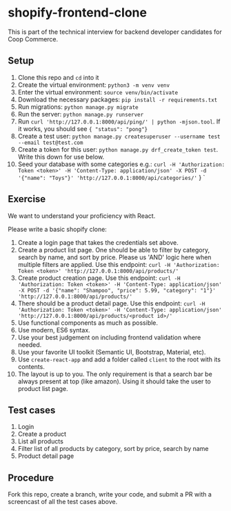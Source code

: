# shopify-frontend-clone

This is part of the technical interview for backend developer candidates for Coop Commerce.

## Setup

1. Clone this repo and `cd` into it
2. Create the virtual environment: `python3 -m venv venv`
3. Enter the virtual environment: `source venv/bin/activate`
4. Download the necessary packages: `pip install -r requirements.txt`
5. Run migrations: `python manage.py migrate`
6. Run the server: `python manage.py runserver`
7. Run `curl 'http://127.0.0.1:8000/api/ping/' | python -mjson.tool`. If it works, you should see `{
    "status": "pong"}`
8. Create a test user: `python manage.py createsuperuser --username test --email test@test.com`
9. Create a token for this user: `python manage.py drf_create_token test`. Write this down for use below.
10. Seed your database with some categories e.g.: `curl -H 'Authorization: Token <token>' -H 'Content-Type: application/json' -X POST -d '{"name": "Toys"}' 'http://127.0.0.1:8000/api/categories/'`
}
`

## Exercise

We want to understand your proficiency with React.

Please write a basic shopify clone:

1. Create a login page that takes the credentials set above.
2. Create a product list page. One should be able to filter by category, search by name, and sort by price. Please us 'AND' logic here when multiple filters are applied. Use this endpoint: `curl -H 'Authorization: Token <token>' 'http://127.0.0.1:8000/api/products/'`
3. Create product creation page. Use this endpoint: `curl -H 'Authorization: Token <token>' -H 'Content-Type: application/json' -X POST -d '{"name": "Shampoo", "price": 5.99, "category": "1"}' 'http://127.0.0.1:8000/api/products/'`
4. There should be a product detail page. Use this endpoint: `curl -H 'Authorization: Token <token>' -H 'Content-Type: application/json' 'http://127.0.0.1:8000/api/products/<product id>/'`
5. Use functional components as much as possible. 
6. Use modern, ES6 syntax.
7. Use your best judgement on including frontend validation where needed.
8. Use your favorite UI toolkit (Semantic UI, Bootstrap, Material, etc).
9. Use `create-react-app` and add a folder called `client` to the root with its contents.
9. The layout is up to you. The only requirement is that a search bar be always present at top (like amazon). Using it should take the user to product list page.

## Test cases

1. Login
2. Create a product
3. List all products
4. Filter list of all products by category, sort by price, search by name
5. Product detail page

## Procedure

Fork this repo, create a branch, write your code, and submit a PR with a screencast of all the test cases above.
